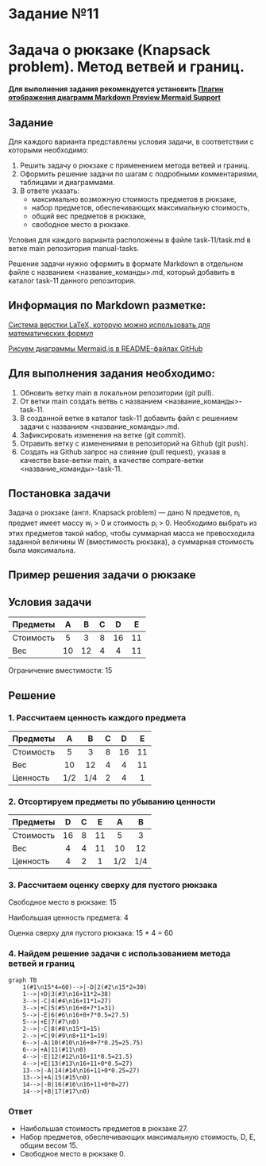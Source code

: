 # Задание №11
# Задача о рюкзаке (Knapsack problem). Метод ветвей и границ.

**Для выполнения задания рекомендуется установить [Плагин отображения диаграмм Markdown Preview Mermaid Support](https://marketplace.visualstudio.com/items?itemName=bierner.markdown-mermaid)**

## Задание
Для каждого варианта представлены условия задачи, в соответствии с которыми необходимо: 
1. Решить задачу о рюкзаке с применением метода ветвей и границ.
2. Оформить решение задачи по шагам с подробными комментариями, таблицами и диаграммами.
3. В ответе указать:
   - максимально возможную стоимость предметов в рюкзаке,
   - набор предметов, обеспечивающих максимальную стоимость,
   - общий вес предметов в рюкзаке,
   - свободное место в рюкзаке.

Условия для каждого варианта расположены в файле task-11/task.md в ветке main репозитория manual-tasks. 

Решение задачи нужно оформить в формате Markdown в отдельном файле с названием <название_команды>.md, который добавить в каталог task-11 данного репозитория.

## Информация по Markdown разметке:
[Система верстки LaTeX, которую можно использовать для математических формул](https://grammarware.net/text/syutkin/MathInLaTeX.pdf)

[Рисуем диаграммы Mermaid.js в README-файлах GitHub](https://habr.com/ru/articles/652867/)

## Для выполнения задания необходимо:
1. Обновить ветку main в локальном репозитории (git pull).
2. От ветки main создать ветвь с названием <название_команды>-task-11.
3. В созданной ветке в каталог task-11 добавить файл с решением задачи с названием <название_команды>.md.
4. Зафиксировать изменения на ветке (git commit).
5. Отравить ветку с изменениями в репозиторий на Github (git push).
6. Создать на Github запрос на слияние (pull request), указав в качестве base-ветки main, в качестве compare-ветки <название_команды>-task-11.



## Постановка задачи
Задача о рюкзаке (англ. Knapsack problem) — дано N предметов, n<sub>i</sub> предмет имеет массу w<sub>i</sub> > 0 и стоимость p<sub>i</sub> > 0. Необходимо выбрать из этих предметов такой набор, чтобы суммарная масса не превосходила заданной величины W (вместимость рюкзака), а суммарная стоимость была максимальна. 

## Пример решения задачи о рюкзаке
## Условия задачи

| Предметы  |  A  | B  | C | D  | E  |
|:----------|:---:|:--:|:-:|:--:|:--:|
| Стоимость |  5  | 3  | 8 | 16 | 11 |
| Вес       | 10  | 12 | 4 | 4  | 11 |

Ограничение вместимости: 15

## Решение
### 1. Рассчитаем ценность каждого предмета
| Предметы  |  A  |  B  | C | D  | E  |
|:----------|:---:|:---:|:-:|:--:|:--:|
| Стоимость |  5  |  3  | 8 | 16 | 11 |
| Вес       | 10  | 12  | 4 | 4  | 11 |
| Ценность  | 1/2 | 1/4 | 2 | 4  | 1  |

### 2. Отсортируем предметы по убыванию ценности
| Предметы  | D  | C | E  |  A  |  B  |
|:----------|:--:|:-:|:--:|:---:|:---:|
| Стоимость | 16 | 8 | 11 |  5  |  3  |
| Вес       | 4  | 4 | 11 | 10  | 12  |
| Ценность  | 4  | 2 | 1  | 1/2 | 1/4 |

### 3. Рассчитаем оценку сверху для пустого рюкзака

Свободное место в рюкзаке: 15

Наибольшая ценность предмета: 4

Оценка сверху для пустого рюкзака: 15 * 4 = 60


### 4. Найдем решение задачи с использованием метода ветвей и границ

```mermaid
graph TB
    1(#1\n15*4=60)-->|-D|2(#2\n15*2=30)
    1-->|+D|3(#3\n16+11*2=38)
    3-->|-C|4(#4\n16+11*1=27)
    3-->|+C|5(#5\n16+8+7*1=31)
    5-->|-E|6(#6\n16+8+7*0.5=27.5)
    5-->|+E|7(#7\n0)
    2-->|-C|8(#8\n15*1=15)
    2-->|+C|9(#9\n8+11*1=19)
    6-->|-A|10(#10\n16+8+7*0.25=25.75)
    6-->|+A|11(#11\n0)
    4-->|-E|12(#12\n16+11*0.5=21.5)
    4-->|+E|13(#13\n16+11+0*0.5=27)
    13-->|-A|14(#14\n16+11+0*0.25=27)
    13-->|+A|15(#15\n0)
    14-->|-B|16(#16\n16+11+0*0=27)
    14-->|+B|17(#17\n0)
```

### Ответ
- Наибольшая стоимость предметов в рюкзаке 27.
- Набор предметов, обеспечивающих максимальную стоимость, D, E, общим весом 15.
- Свободное место в рюкзаке 0.
